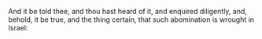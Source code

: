 And it be told thee, and thou hast heard of it, and enquired diligently, and, behold, it be true, and the thing certain, that such abomination is wrought in Israel:
